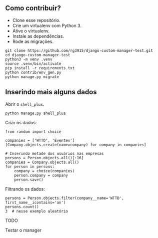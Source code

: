 ## Como contribuir?

* Clone esse repositório.
* Crie um virtualenv com Python 3.
* Ative o virtualenv.
* Instale as dependências.
* Rode as migrações.

```
git clone https://github.com/rg3915/django-custom-manager-test.git
cd django-custom-manager-test
python3 -m venv .venv
source .venv/bin/activate
pip install -r requirements.txt
python contrib/env_gen.py
python manage.py migrate
```

## Inserindo mais alguns dados

Abrir o `shell_plus`.

```
python manage.py shell_plus
```

Criar os dados:

```
from random import choice

companies = ['WTTD', 'Eventex']
[Company.objects.create(name=company) for company in companies]

# Inserindo metade dos usuários nas empresas
persons = Person.objects.all()[:16]
companies = Company.objects.all()
for person in persons:
    company = choice(companies)
    person.company = company
    person.save()
```

Filtrando os dados:

```
persons = Person.objects.filter(company__name='WTTD', first_name__icontains='an')
persons.count()
3  # nesse exemplo aleatório
```




TODO

Testar o manager

